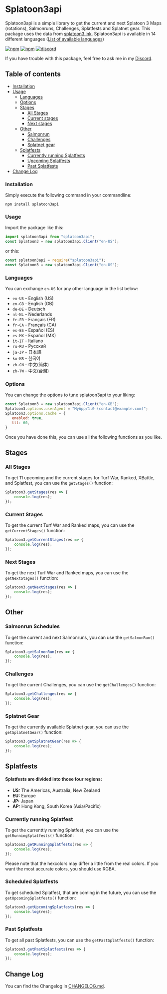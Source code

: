 # Splatoon3api

Splatoon3api is a simple library to get the current and next Splatoon 3 Maps (rotations), Salmonruns, Challenges, Splatfests and Splatnet gear. This package uses the data from [splatoon3.ink](https://splatoon3.ink/). Splatoon3api is available in 14 different languages ([List of available languages](#languages))

[![npm](https://img.shields.io/npm/dm/splatoon3api?label=Downloads)](https://www.npmjs.com/package/splatoon3api) [![npm](https://img.shields.io/npm/v/splatoon3api?label=Version)](https://www.npmjs.com/package/splatoon3api) [![discord](https://dcbadge.vercel.app/api/server/Cc76tYwXvy?style=flat&theme=default-inverted)](https://discord.com/invite/Cc76tYwXvy)

If you have trouble with this package, feel free to ask me in my [Discord](https://discord.com/invite/Cc76tYwXvy).

## Table of contents

 - [Installation](#installation)
 - [Usage](#usage)
    - [Languages](#languages)
    - [Options](#options)
    - [Stages](#stages)
        - [All Stages](#all-stages)
      	- [Current stages](#current-stages)
      	- [Next stages](#next-stages)
    - [Other](#other)
        - [Salmonrun](#salmonrun-schedules)
        - [Challenges](#challenges)
        - [Splatnet gear](#splatnet-gear)
    - [Splatfests](#splatfests)
      - [Currently running Splatfests](#currently-running-splatfest)
      - [Upcoming Splatfests](#scheduled-splatfests)
      - [Past Splatfests](#past-splatfests)
- [Change Log](#change-log)

### Installation

Simply execute the following command in your commandline:

```
npm install splatoon3api
```

### Usage

Import the package like this:

```js
import splatoon3api from "splatoon3api";
const Splatoon3 = new splatoon3api.Client("en-US");
```

or this:

```js
const splatoon3api = require("splatoon3api");
const Splatoon3 = new splatoon3api.Client("en-US");
```

### Languages
You can exchange `en-US` for any other language in the list below:
- `en-US` - English (US)
- `en-GB` - English (GB)
- `de-DE` - Deutsch
- `nl-NL` - Nederlands
- `fr-FR` - Français (FR)
- `fr-CA` - Français (CA)
- `es-ES` - Español (ES)
- `es-MX` - Español (MX)
- `it-IT` - Italiano
- `ru-RU` - Русский
- `ja-JP` - 日本語
- `ko-KR` - 한국어
- `zh-CN` - 中文(简体)
- `zh-TW` - 中文(台灣)

### Options

You can change the options to tune splatoon3api to your liking:

```js
const Splatoon3 = new splatoon3api.Client("en-GB");
Splatoon3.options.userAgent = "MyApp/1.0 (contact@example.com)";
Splatoon3.options.cache = {
   enabled: true,
   ttl: 60,
}
```

Once you have done this, you can use all the following functions as you like.

## Stages

### All Stages

To get 11 upcoming and the current stages for Turf War, Ranked, XBattle, and Splatfest, you can use the `getStages()` function:

```js
Splatoon3.getStages(res => {
    console.log(res);
});
```

### Current Stages

To get the current Turf War and Ranked maps, you can use the `getCurrentStages()` function:

```js
Splatoon3.getCurrentStages(res => {
    console.log(res);
});
```

### Next Stages

To get the next Turf War and Ranked maps, you can use the `getNextStages()` function:

```js
Splatoon3.getNextStages(res => {
    console.log(res);
});
```

## Other

### Salmonrun Schedules

To get the current and next Salmonruns, you can use the `getSalmonRun()` function:

```js
Splatoon3.getSalmonRun(res => {
    console.log(res);
});
```

### Challenges

To get the current Challenges, you can use the `getChallenges()` function:

```js
Splatoon3.getChallenges(res => {
    console.log(res);
});
```

### Splatnet Gear

To get the currently available Splatnet gear, you can use the `getSplatnetGear()` function:

```js
Splatoon3.getSplatnetGear(res => {
    console.log(res);
});
```

## Splatfests

#### Splatfests are divided into those four regions:
- **US:** The Americas, Australia, New Zealand
- **EU:** Europe
- **JP:** Japan
- **AP:** Hong Kong, South Korea (Asia/Pacific)

### Currently running Splatfest

To get the currenttly running Splatfest, you can use the `getRunningSplatfests()` function:

```js
Splatoon3.getRunningSplatfests(res => {
    console.log(res);
});
```

Please note that the hexcolors may differ a little from the real colors. If you want the most accurate colors, you should use RGBA.

### Scheduled Splatfests

To get scheduled Splatfest, that are coming in the future, you can use the `getUpcomingSplatfests()` function:

```js
Splatoon3.getUpcomingSplatfests(res => {
    console.log(res);
});
```

### Past Splatfests

To get all past Splatfests, you can use the `getPastSplatfests()` function:

```js
Splatoon3.getPastSplatfests(res => {
    console.log(res);
});
```

## Change Log

You can find the Changelog in [CHANGELOG.md](./CHANGELOG.md).
